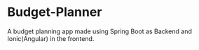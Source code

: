 # Budget-Planner
A budget planning app made using Spring Boot as Backend and Ionic(Angular) in the frontend.
